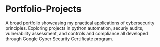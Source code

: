 # Portfolio-Projects
A broad portfolio showcasing my practical applications of cybersecurity principles.  Exploring projects in python automation, securiy audits, vulnerability assessment, and controls and compliance all developed through Google Cyber Security Certificate program. 
